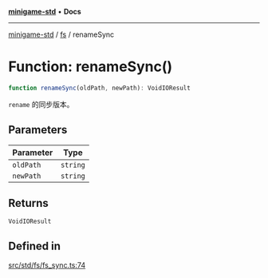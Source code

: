 [**minigame-std**](../../../README.md) • **Docs**

***

[minigame-std](../../../README.md) / [fs](../README.md) / renameSync

# Function: renameSync()

```ts
function renameSync(oldPath, newPath): VoidIOResult
```

`rename` 的同步版本。

## Parameters

| Parameter | Type |
| ------ | ------ |
| `oldPath` | `string` |
| `newPath` | `string` |

## Returns

`VoidIOResult`

## Defined in

[src/std/fs/fs\_sync.ts:74](https://github.com/JiangJie/minigame-std/blob/ffbed6cccc22260d9da27c221c59422568396e08/src/std/fs/fs_sync.ts#L74)
